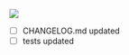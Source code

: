 [![](https://gitlab.com/nodiscc/debian-live-config/badges/BRANCH/pipeline.svg)](https://gitlab.com/nodiscc/debian-live-config/-/pipelines)

- [ ] CHANGELOG.md updated
- [ ] tests updated
